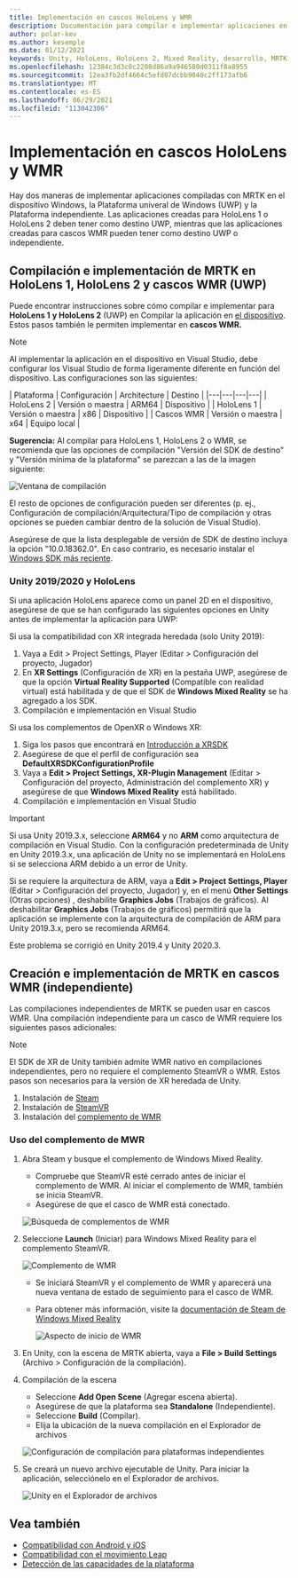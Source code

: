 ```yaml
---
title: Implementación en cascos HoloLens y WMR
description: Documentación para compilar e implementar aplicaciones en varios dispositivos.
author: polar-kev
ms.author: kesemple
ms.date: 01/12/2021
keywords: Unity, HoloLens, HoloLens 2, Mixed Reality, desarrollo, MRTK, Visual Studio
ms.openlocfilehash: 12384c3d3c0c2208d86a9a946580d0311f8a8955
ms.sourcegitcommit: 12ea3fb2df4664c5efd07dcbb9040c2ff173afb6
ms.translationtype: MT
ms.contentlocale: es-ES
ms.lasthandoff: 06/29/2021
ms.locfileid: "113042306"
---
```

# <a name="deploying-to-hololens-and-wmr-headsets"></a>Implementación en cascos HoloLens y WMR

Hay dos maneras de implementar aplicaciones compiladas con MRTK en el dispositivo Windows, la Plataforma univeral de Windows (UWP) y la Plataforma independiente. Las aplicaciones creadas para HoloLens 1 o HoloLens 2 deben tener como destino UWP, mientras que las aplicaciones creadas para cascos WMR pueden tener como destino UWP o independiente.

## <a name="building-and-deploying-mrtk-to-hololens-1-hololens-2-and-wmr-headsets-uwp"></a>Compilación e implementación de MRTK en HoloLens 1, HoloLens 2 y cascos WMR (UWP)

Puede encontrar instrucciones sobre cómo compilar e implementar para **HoloLens 1** **y HoloLens 2** (UWP) en Compilar la aplicación en [el dispositivo](/windows/mixed-reality/mrlearning-base-ch1#build-your-application-to-your-device). Estos pasos también le permiten implementar en **cascos WMR.**

> [!NOTE]
> Al implementar la aplicación en el dispositivo en Visual Studio, debe configurar los Visual Studio de forma ligeramente diferente en función del dispositivo. Las configuraciones son las siguientes:
>
>| Plataforma | Configuración | Architecture | Destino |
|---|---|---|---|
| HoloLens 2 | Versión o maestra | ARM64 | Dispositivo |
| HoloLens 1 | Versión o maestra | x86 | Dispositivo |
| Cascos WMR | Versión o maestra | x64 | Equipo local |

**Sugerencia:** Al compilar para HoloLens 1, HoloLens 2 o WMR, se recomienda que las opciones de compilación "Versión del SDK de destino" y "Versión mínima de la plataforma" se parezcan a las de la imagen siguiente:

![Ventana de compilación](../features/images/getting-started/BuildWindow.png)

El resto de opciones de configuración pueden ser diferentes (p. ej., Configuración de compilación/Arquitectura/Tipo de compilación y otras opciones se pueden cambiar dentro de la solución de Visual Studio).

Asegúrese de que la lista desplegable de versión de SDK de destino incluya la opción "10.0.18362.0". En caso contrario, es necesario instalar el [Windows SDK más reciente](https://developer.microsoft.com/windows/downloads/windows-10-sdk).

### <a name="unity-20192020-and-hololens"></a>Unity 2019/2020 y HoloLens

Si una aplicación HoloLens aparece como un panel 2D en el dispositivo, asegúrese de que se han configurado las siguientes opciones en Unity antes de implementar la aplicación para UWP:

Si usa la compatibilidad con XR integrada heredada (solo Unity 2019):

1. Vaya a Edit > Project Settings, Player (Editar > Configuración del proyecto, Jugador)
1. En **XR Settings** (Configuración de XR) en la pestaña UWP, asegúrese de que la opción **Virtual Reality Supported** (Compatible con realidad virtual) está habilitada y de que el SDK de **Windows Mixed Reality** se ha agregado a los SDK.
1. Compilación e implementación en Visual Studio

Si usa los complementos de OpenXR o Windows XR:

1. Siga los pasos que encontrará en [Introducción a XRSDK](../configuration/getting-started-with-mrtk-and-xrsdk.md)
1. Asegúrese de que el perfil de configuración sea **DefaultXRSDKConfigurationProfile**
1. Vaya a **Edit > Project Settings, XR-Plugin Management** (Editar > Configuración del proyecto, Administración del complemento XR) y asegúrese de que **Windows Mixed Reality** está habilitado.
1. Compilación e implementación en Visual Studio

>[!IMPORTANT]
> Si usa Unity 2019.3.x, seleccione **ARM64** y no **ARM** como arquitectura de compilación en Visual Studio. Con la configuración predeterminada de Unity en Unity 2019.3.x, una aplicación de Unity no se implementará en HoloLens si se selecciona ARM debido a un error de Unity.
>
> Si se requiere la arquitectura de ARM, vaya a **Edit > Project Settings, Player** (Editar > Configuración del proyecto, Jugador) y, en el menú **Other Settings** (Otras opciones) , deshabilite **Graphics Jobs** (Trabajos de gráficos). Al deshabilitar **Graphics Jobs** (Trabajos de gráficos) permitirá que la aplicación se implemente con la arquitectura de compilación de ARM para Unity 2019.3.x, pero se recomienda ARM64.
>
> Este problema se corrigió en Unity 2019.4 y Unity 2020.3.

## <a name="building-and-deploying-mrtk-to-wmr-headsets-standalone"></a>Creación e implementación de MRTK en cascos WMR (independiente)

Las compilaciones independientes de MRTK se pueden usar en cascos WMR. Una compilación independiente para un casco de WMR requiere los siguientes pasos adicionales:

> [!NOTE]
> El SDK de XR de Unity también admite WMR nativo en compilaciones independientes, pero no requiere el complemento SteamVR o WMR. Estos pasos son necesarios para la versión de XR heredada de Unity.

1. Instalación de [Steam](https://store.steampowered.com/about/)
1. Instalación de [SteamVR](https://store.steampowered.com/app/250820/SteamVR/)
1. Instalación del [complemento de WMR](https://store.steampowered.com/app/719950/Windows_Mixed_Reality_for_SteamVR/)

### <a name="how-to-use-wmr-plugin"></a>Uso del complemento de MWR

1. Abra Steam y busque el complemento de Windows Mixed Reality.
    - Compruebe que SteamVR esté cerrado antes de iniciar el complemento de WMR. Al iniciar el complemento de WMR, también se inicia SteamVR.
    - Asegúrese de que el casco de WMR está conectado.

    ![Búsqueda de complementos de WMR](../features/images/build-deploy/WMR/SteamSearchWMRPlugin.png)

1. Seleccione **Launch** (Iniciar) para Windows Mixed Reality para el complemento SteamVR.

    ![Complemento de WMR](../features/images/build-deploy/WMR/WMRPlugin.png)

    - Se iniciará SteamVR y el complemento de WMR y aparecerá una nueva ventana de estado de seguimiento para el casco de WMR.
    - Para obtener más información, visite la [documentación de Steam de Windows Mixed Reality](https://support.microsoft.com/help/4053622/windows-10-play-steamvr-games-in-windows-mixed-reality)

        ![Aspecto de inicio de WMR](../features/images/build-deploy/WMR/WMRPluginActive.png)

1. En Unity, con la escena de MRTK abierta, vaya a **File > Build Settings** (Archivo > Configuración de la compilación).

1. Compilación de la escena
    - Seleccione **Add Open Scene** (Agregar escena abierta).
    - Asegúrese de que la plataforma sea **Standalone** (Independiente).
    - Seleccione **Build** (Compilar).
    - Elija la ubicación de la nueva compilación en el Explorador de archivos

    ![Configuración de compilación para plataformas independientes](../features/images/build-deploy/WMR/BuildSettingsStandaloneUnity.png)

1. Se creará un nuevo archivo ejecutable de Unity. Para iniciar la aplicación, selecciónelo en el Explorador de archivos.

    ![Unity en el Explorador de archivos](../features/images/build-deploy/WMR/FileExplorerUnityExe.png)

## <a name="see-also"></a>Vea también

- [Compatibilidad con Android y iOS](using-ar-foundation.md)
- [Compatibilidad con el movimiento Leap](leap-motion-mrtk.md)
- [Detección de las capacidades de la plataforma](detecting-platform-capabilities.md)